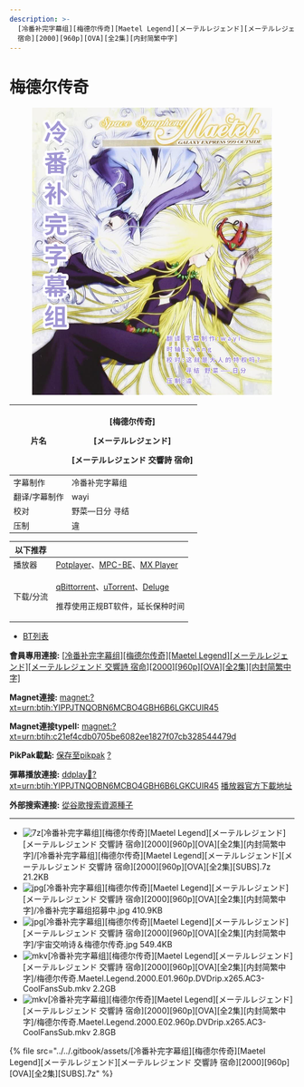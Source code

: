 ```yaml
---
description: >-
  [冷番补完字幕组][梅德尔传奇][Maetel Legend][メーテルレジェンド][メーテルレジェンド 交響詩
  宿命][2000][960p][OVA][全2集][内封简繁中字]
---
```


# 梅德尔传奇

<figure><img src="../../.gitbook/assets/宇宙交响诗＆梅德尔传奇.jpg" alt=""><figcaption></figcaption></figure>

&#x20;

| 片名      | <p>[梅德尔传奇]</p><p>[メーテルレジェンド]</p><p>[メーテルレジェンド 交響詩 宿命]</p> |
| ------- | --------------------------------------------------------- |
| 字幕制作    | 冷番补完字幕组                                                   |
| 翻译/字幕制作 | wayi                                                      |
| 校对      | 野菜—日分 寻结                                                  |
| 压制      | 違                                                         |

&#x20;

| 以下推荐  |                                                                                                                                                                                                                                              |
| ----- | -------------------------------------------------------------------------------------------------------------------------------------------------------------------------------------------------------------------------------------------- |
| 播放器   | [Potplayer](https://potplayer.daum.net/)、[MPC-BE](https://sourceforge.net/projects/mpcbe/)、[MX Player](https://www.lanzous.com/b688551)                                                                                                      |
| 下载/分流 | <p><a href="https://github.com/c0re100/qBittorrent-Enhanced-Edition/releases">qBittorrent</a>、<a href="https://hungryxhz.lanzouu.com/iUAtd058gd4h">uTorrent</a>、<a href="https://deluge-torrent.org/">Deluge</a></p><p>推荐使用正规BT软件，延长保种时间</p> |



* [BT列表](https://share.dmhy.org/topics/view/622366\_Maetel\_Legend\_2000\_960p\_OVA\_2.html#tabs-1)

**會員專用連接:** [\[冷番补完字幕组\]\[梅德尔传奇\]\[Maetel Legend\]\[メーテルレジェンド\]\[メーテルレジェンド 交響詩 宿命\]\[2000\]\[960p\]\[OVA\]\[全2集\]\[内封简繁中字\]](https://dl.dmhy.org/2022/11/27/c21ef4cdb0705be6082ee1827f07cb328544479d.torrent)

**Magnet連接:** [magnet:?xt=urn:btih:YIPPJTNQOBN6MCBO4GBH6B6LGKCUIR45](https://magnet/?xt=urn:btih:YIPPJTNQOBN6MCBO4GBH6B6LGKCUIR45\&dn=\&tr=http%3A%2F%2F104.143.10.186%3A8000%2Fannounce\&tr=udp%3A%2F%2F104.143.10.186%3A8000%2Fannounce\&tr=http%3A%2F%2Ftracker.openbittorrent.com%3A80%2Fannounce\&tr=http%3A%2F%2Ftracker3.itzmx.com%3A6961%2Fannounce\&tr=http%3A%2F%2Ftracker4.itzmx.com%3A2710%2Fannounce\&tr=http%3A%2F%2Ftracker.publicbt.com%3A80%2Fannounce\&tr=http%3A%2F%2Ftracker.prq.to%2Fannounce\&tr=http%3A%2F%2Fopen.acgtracker.com%3A1096%2Fannounce\&tr=https%3A%2F%2Ft-115.rhcloud.com%2Fonly\_for\_ylbud\&tr=http%3A%2F%2Ftracker1.itzmx.com%3A8080%2Fannounce\&tr=http%3A%2F%2Ftracker2.itzmx.com%3A6961%2Fannounce\&tr=udp%3A%2F%2Ftracker1.itzmx.com%3A8080%2Fannounce\&tr=udp%3A%2F%2Ftracker2.itzmx.com%3A6961%2Fannounce\&tr=udp%3A%2F%2Ftracker3.itzmx.com%3A6961%2Fannounce\&tr=udp%3A%2F%2Ftracker4.itzmx.com%3A2710%2Fannounce\&tr=http%3A%2F%2Fnyaa.tracker.wf%3A7777%2Fannounce)

**Magnet連接typeII:** [magnet:?xt=urn:btih:c21ef4cdb0705be6082ee1827f07cb328544479d](https://magnet/?xt=urn:btih:c21ef4cdb0705be6082ee1827f07cb328544479d)

**PikPak載點:** [保存至pikpak](https://drive.mypikpak.com/landing?\_\_add\_url=magnet:?xt=urn:btih:c21ef4cdb0705be6082ee1827f07cb328544479d&\_\_source=dmhy&\_\_campaign=detail\&login=oauth) [?](https://www.mypikpak.com/)

**彈幕播放連接:** [ddplay:magnet:?xt=urn:btih:YIPPJTNQOBN6MCBO4GBH6B6LGKCUIR45](ddplay:magnet:?xt=urn:btih:YIPPJTNQOBN6MCBO4GBH6B6LGKCUIR45\&dn=\&tr=http%3A%2F%2F104.143.10.186%3A8000%2Fannounce\&tr=udp%3A%2F%2F104.143.10.186%3A8000%2Fannounce\&tr=http%3A%2F%2Ftracker.openbittorrent.com%3A80%2Fannounce\&tr=http%3A%2F%2Ftracker3.itzmx.com%3A6961%2Fannounce\&tr=http%3A%2F%2Ftracker4.itzmx.com%3A2710%2Fannounce\&tr=http%3A%2F%2Ftracker.publicbt.com%3A80%2Fannounce\&tr=http%3A%2F%2Ftracker.prq.to%2Fannounce\&tr=http%3A%2F%2Fopen.acgtracker.com%3A1096%2Fannounce\&tr=https%3A%2F%2Ft-115.rhcloud.com%2Fonly\_for\_ylbud\&tr=http%3A%2F%2Ftracker1.itzmx.com%3A8080%2Fannounce\&tr=http%3A%2F%2Ftracker2.itzmx.com%3A6961%2Fannounce\&tr=udp%3A%2F%2Ftracker1.itzmx.com%3A8080%2Fannounce\&tr=udp%3A%2F%2Ftracker2.itzmx.com%3A6961%2Fannounce\&tr=udp%3A%2F%2Ftracker3.itzmx.com%3A6961%2Fannounce\&tr=udp%3A%2F%2Ftracker4.itzmx.com%3A2710%2Fannounce\&tr=http%3A%2F%2Fnyaa.tracker.wf%3A7777%2Fannounce) [播放器官方下載地址](http://www.dandanplay.com/?from=dmhy)

**外部搜索連接:** [從谷歌搜索資源種子](https://www.google.com/search?oe=utf-8\&q=c21ef4cdb0705be6082ee1827f07cb328544479d)

***

* ![7z](https://share.dmhy.org/images/icon/7z.gif)\[冷番补完字幕组]\[梅德尔传奇]\[Maetel Legend]\[メーテルレジェンド]\[メーテルレジェンド 交響詩 宿命]\[2000]\[960p]\[OVA]\[全2集]\[内封简繁中字]/\[冷番补完字幕组]\[梅德尔传奇]\[Maetel Legend]\[メーテルレジェンド]\[メーテルレジェンド 交響詩 宿命]\[2000]\[960p]\[OVA]\[全2集]\[SUBS].7z 21.2KB
* ![jpg](https://share.dmhy.org/images/icon/jpg.gif)\[冷番补完字幕组]\[梅德尔传奇]\[Maetel Legend]\[メーテルレジェンド]\[メーテルレジェンド 交響詩 宿命]\[2000]\[960p]\[OVA]\[全2集]\[内封简繁中字]/冷番补完字幕组招募中.jpg 410.9KB
* ![jpg](https://share.dmhy.org/images/icon/jpg.gif)\[冷番补完字幕组]\[梅德尔传奇]\[Maetel Legend]\[メーテルレジェンド]\[メーテルレジェンド 交響詩 宿命]\[2000]\[960p]\[OVA]\[全2集]\[内封简繁中字]/宇宙交响诗＆梅德尔传奇.jpg 549.4KB
* ![mkv](https://share.dmhy.org/images/icon/mkv.gif)\[冷番补完字幕组]\[梅德尔传奇]\[Maetel Legend]\[メーテルレジェンド]\[メーテルレジェンド 交響詩 宿命]\[2000]\[960p]\[OVA]\[全2集]\[内封简繁中字]/梅德尔传奇.Maetel.Legend.2000.E01.960p.DVDrip.x265.AC3-CoolFansSub.mkv 2.2GB
* ![mkv](https://share.dmhy.org/images/icon/mkv.gif)\[冷番补完字幕组]\[梅德尔传奇]\[Maetel Legend]\[メーテルレジェンド]\[メーテルレジェンド 交響詩 宿命]\[2000]\[960p]\[OVA]\[全2集]\[内封简繁中字]/梅德尔传奇.Maetel.Legend.2000.E02.960p.DVDrip.x265.AC3-CoolFansSub.mkv 2.8GB

{% file src="../../.gitbook/assets/[冷番补完字幕组][梅德尔传奇][Maetel Legend][メーテルレジェンド][メーテルレジェンド 交響詩 宿命][2000][960p][OVA][全2集][SUBS].7z" %}
